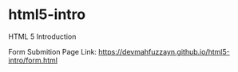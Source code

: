 # html5-intro
HTML 5 Introduction

Form Submition Page Link: https://devmahfuzzayn.github.io/html5-intro/form.html
